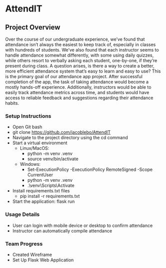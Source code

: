 # AttendIT

## Project Overview
Over the course of our undergraduate experience, we’ve found that attendance isn’t always the easiest to keep track of, especially in classes with hundreds of students. We’ve also found that each instructor seems to handle attendance somewhat differently, with some using daily quizzes, while others resort to verbally asking each student, one-by-one, if they’re present during class. A question arises, is there a way to create a better, more efficient attendance system that’s easy to learn and easy to use?
This is the primary goal of our attendance app project. 
After successful completion of the app, the task of taking attendance would become a mostly hands-off experience. Additionally, instructors would be able to easily track attendance metrics across time, and students would have access to reliable feedback and suggestions regarding their attendance habits.


### Setup Instructions
  - Open Git bash
  - git clone https://github.com/jacoblebo/AttendIT
  - Navigate to the project directory using the cd command
  - Start a virtual environment
    - Linux/MacOS:
      - python -m venv .venv
      - source venv/bin/activate
    - Windows:
      - Set-ExecutionPolicy -ExecutionPolicy RemoteSigned -Scope CurrentUser
      - python -m venv .venv
      - .\venv\Scripts\Activate
  - Install requirements.txt files
    - pip install -r requirements.txt
  - Start the application: flask run
### Usage Details
  - User can login  with mobile device or desktop to confirm attendance
  - Instructor can automatically compile attendance

### Team Progress
  - Created Wireframe
  - Set Up Flask Web Application


